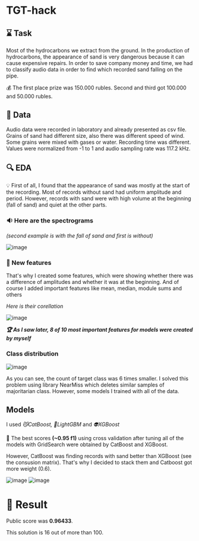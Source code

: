 # TGT-hack
## ⌛ Task
Most of the hydrocarbons we extract from the ground. In the production of hydrocarbons, the appearance of sand is very dangerous because it can cause expensive repairs. In order to save company money and time, we had to classify audio data in order to find which recorded sand falling on the pipe. 

💰 The first place prize was 150.000 rubles. Second and third got 100.000 and 50.000 rubles.

## 💾 Data
Audio data were recorded in laboratory and already presented as csv file. Grains of sand had different size, also there was different speed of wind. Some grains were mixed with gases or water. Recording time was different. Values were normalized from -1 to 1 and audio sampling rate was 117.2 kHz.

 ## 🔍 EDA 
💡 First of all, I found that the appearance of sand was mostly at the start of the recording. 
Most of records without sand had uniform amplitude and period. However, records with sand were with high volume at the beginning (fall of sand) and quiet at the other parts.
 
### 🔉 Here are the spectrograms

*(second example is with the fall of sand and first is without)*

![image](https://user-images.githubusercontent.com/72515541/231124122-e89feaea-94a0-4e9f-b8dc-9547de8335f1.png)

### 🍭 New features 
That's why I created some features, which were showing whether there was a difference of amplitudes and whether it was at the beginning. And of course I added important features like mean, median, module sums and others

*Here is their corellation* 

![image](https://user-images.githubusercontent.com/72515541/231127911-b1609e48-1a19-4629-9cff-67e5d8eb6827.png)

***🏆 As I saw later, 8 of 10 most important features for models were created by myself***


### Class distribution
![image](https://user-images.githubusercontent.com/72515541/231126942-64000850-775c-471b-866b-b7671c5ada81.png)

As you can see, the count of target class was 6 times smaller. I solved this problem using library NearMiss which deletes similar samples of majoritarian class. However, some models I trained with all of the data.

## Models

I used *😼CatBoost, 🦄LightGBM* and *👽XGBoost*

🎯 The best scores **(~0.95 f1)** using cross validation after tuning all of the models with GridSearch were obtained by CatBoost and XGBoost.

However, CatBoost was finding records with sand better than XGBoost (see the consusion matrix). That's why I decided to stack them and Catboost got more weight (0.6).

![image](https://user-images.githubusercontent.com/72515541/231132851-f9285023-a090-4222-af62-767023f89de0.png)
![image](https://user-images.githubusercontent.com/72515541/231132775-6f389bb8-8c88-4368-b6d7-bf4846d5def8.png)



# 📣 Result

Public score was **0.96433**.

This solution is 16 out of more than 100.



